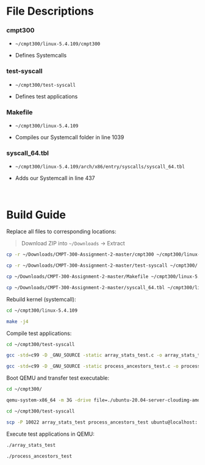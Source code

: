 # File Descriptions 

### cmpt300 

- ``` ~/cmpt300/linux-5.4.109/cmpt300 ```

- Defines Systemcalls 

### test-syscall

- ``` ~/cmpt300/test-syscall ```

- Defines test applications 

### Makefile

- ``` ~/cmpt300/linux-5.4.109 ```

- Compiles our Systemcall folder in line 1039

### syscall_64.tbl

- ``` ~/cmpt300/linux-5.4.109/arch/x86/entry/syscalls/syscall_64.tbl ```

- Adds our Systemcall in line 437

<br/>

# Build Guide 

Replace all files to corresponding locations:

> Download ZIP into ```~/Downloads``` &#8594; Extract
```bash
cp -r ~/Downloads/CMPT-300-Assignment-2-master/cmpt300 ~/cmpt300/linux-5.4.109/

cp -r ~/Downloads/CMPT-300-Assignment-2-master/test-syscall ~/cmpt300/

cp ~/Downloads/CMPT-300-Assignment-2-master/Makefile ~/cmpt300/linux-5.4.109

cp ~/Downloads/CMPT-300-Assignment-2-master/syscall_64.tbl ~/cmpt300/linux-5.4.109/arch/x86/entry/syscalls/syscall_64.tbl
```

Rebuild kernel (systemcall): 

```bash 
cd ~/cmpt300/linux-5.4.109

make -j4
```

Compile test applications: 

```bash
cd ~/cmpt300/test-syscall 

gcc -std=c99 -D _GNU_SOURCE -static array_stats_test.c -o array_stats_test 

gcc -std=c99 -D _GNU_SOURCE -static process_ancestors_test.c -o process_ancestors_test
```

Boot QEMU and transfer test executable: 

```bash
cd ~/cmpt300/

qemu-system-x86_64 -m 3G -drive file=./ubuntu-20.04-server-cloudimg-amd64.qcow2,format=qcow2 -smp 4 -nic user,hostfwd=tcp::10022-:22 -kernel ./linux-5.4.109/arch/x86/boot/bzImage -append "root=/dev/sda1 console=ttyS0,115200n8 console=tty0"

cd ~/cmpt300/test-syscall 

scp -P 10022 array_stats_test process_ancestors_test ubuntu@localhost:
```

Execute test applications in QEMU: 

```bash
./array_stats_test

./process_ancestors_test
```
